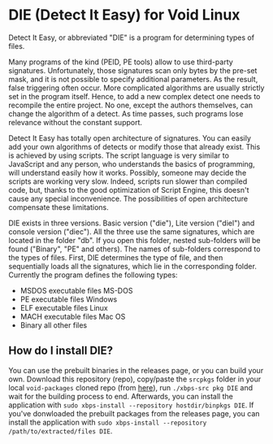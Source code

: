 # DIE (Detect It Easy) for Void Linux

Detect It Easy, or abbreviated "DIE" is a program for determining types of files.

Many programs of the kind (PEID, PE tools) allow to use third-party signatures. Unfortunately, those signatures scan only bytes by the pre-set mask, and it is not possible to specify additional parameters. As the result, false triggering often occur. More complicated algorithms are usually strictly set in the program itself. Hence, to add a new complex detect one needs to recompile the entire project. No one, except the authors themselves, can change the algorithm of a detect. As time passes, such programs lose relevance without the constant support.

Detect It Easy has totally open architecture of signatures. You can easily add your own algorithms of detects or modify those that already exist. This is achieved by using scripts. The script language is very similar to JavaScript and any person, who understands the basics of programming, will understand easily how it works. Possibly, someone may decide the scripts are working very slow. Indeed, scripts run slower than compiled code, but, thanks to the good optimization of Script Engine, this doesn't cause any special inconvenience. The possibilities of open architecture compensate these limitations.

DIE exists in three versions. Basic version ("die"), Lite version ("diel") and console version ("diec"). All the three use the same signatures, which are located in the folder "db". If you open this folder, nested sub-folders will be found ("Binary", "PE" and others). The names of sub-folders correspond to the types of files. First, DIE determines the type of file, and then sequentially loads all the signatures, which lie in the corresponding folder. Currently the program defines the following types:

- MSDOS executable files MS-DOS
- PE executable files Windows
- ELF executable files Linux
- MACH executable files Mac OS
- Binary all other files

## How do I install DIE?

You can use the prebuilt binaries in the releases page, or you can build your own. Download this repository (repo), copy/paste the `srcpkgs` folder in your local `void-packages` cloned repo (from [here](https://github.com/void-linux/void-packages)), run `./xbps-src pkg DIE` and wait for the building process to end. Afterwards, you can install the application with `sudo xbps-install --repository hostdir/binpkgs DIE`. If you've donwloaded the prebuilt packages from the releases page, you can install the application with `sudo xbps-install --repository /path/to/extracted/files DIE`.